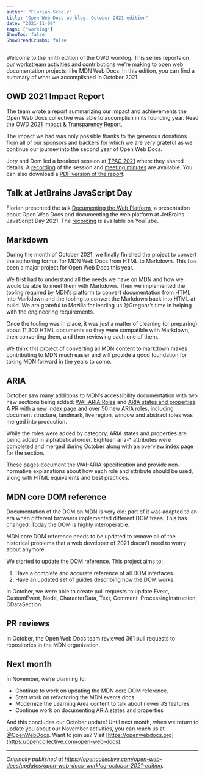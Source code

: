 ```yaml
---
author: "Florian Scholz"
title: "Open Web Docs worklog, October 2021 edition"
date: "2021-11-09"
tags: ["worklog"]
ShowToc: false
ShowBreadCrumbs: false
---
```


Welcome to the ninth edition of the OWD worklog. This series reports on our workstream activities and contributions we’re making to open web documentation projects, like MDN Web Docs. In this edition, you can find a summary of what we accomplished in October 2021.

## OWD 2021 Impact Report

The team wrote a report summarizing our impact and achievements the Open Web Docs collective was able to accomplish in its founding year. Read the [OWD 2021 Impact & Transparency Report](https://github.com/openwebdocs/project/tree/main/impact-report-2021).

The impact we had was only possible thanks to the generous donations from all of our sponsors and backers for which we are very grateful as we continue our journey into the second year of Open Web Docs.

Jory and Dom led a breakout session at [TPAC 2021](https://www.w3.org/2021/10/TPAC/) where they shared details. A [recording](https://watch.videodelivery.net/3a7c1c7d3c20df84384e356a4275d4b4) of the session and [meeting minutes](https://www.w3.org/2021/10/21-openwebdocs-minutes.html) are available. You can also download a [PDF version of the report](https://github.com/openwebdocs/project/blob/main/OWD%20Impact%20and%20Transparency%20Report%202021%20-%20Final%20Draft.pdf).

## Talk at JetBrains JavaScript Day

Florian presented the talk [Documenting the Web Platform](https://www.youtube.com/watch?v=f_M0vQcKiW4), a presentation about Open Web Docs and documenting the web platform at JetBrains JavaScript Day 2021. The [recording](https://www.youtube.com/watch?v=f_M0vQcKiW4) is available on YouTube.


## Markdown

During the month of October 2021, we finally finished the project to convert the authoring format for MDN Web Docs from HTML to Markdown. This has been a major project for Open Web Docs this year.

We first had to understand all the needs we have on MDN and how we would be able to meet them with Markdown. Then we implemented the tooling required by MDN’s platform to convert documentation from HTML into Markdown and the tooling to convert the Markdown back into HTML at build. We are grateful to Mozilla for lending us @Gregoor’s time in helping with the engineering requirements.

Once the tooling was in place, it was just a matter of cleaning (or preparing) about 11,300 HTML documents so they were compatible with Markdown, then converting them, and then reviewing each one of them.

We think this project of converting all MDN content to markdown makes contributing to MDN much easier and will provide a good foundation for taking MDN forward in the years to come.   

## ARIA

October saw many additions to MDN’s accessibility documentation with two new sections being added: [WAI-ARIA Roles](https://developer.mozilla.org/en-US/docs/Web/accessibility/aria/roles) and [ARIA states and properties](https://developer.mozilla.org/en-US/docs/Web/accessibility/aria/attributes).  A PR with a new index page and over 50 new ARIA roles, including document structure, landmark, live region, window and abstract roles was merged into production.

While the roles were added by category, ARIA states and properties are being added in alphabetical order. Eighteen aria-* attributes were completed and merged during October along with an overview index page for the section.

These pages document the WAI-ARIA specification and provide non-normative explanations about how each role and attribute should be used, along with HTML equivalents and best practices.

## MDN core DOM reference

Documentation of the DOM on MDN is very old: part of it was adapted to an era when different browsers implemented different DOM trees. This has changed. Today the DOM is highly interoperable.

MDN core DOM reference needs to be updated to remove all of the historical problems that a web developer of 2021 doesn't need to worry about anymore.

We started to update the DOM reference. This project aims to:

1. Have a complete and accurate reference of all DOM interfaces.
2. Have an updated set of guides describing how the DOM works.

In October, we were able to create pull requests to update Event, CustomEvent, Node, CharacterData, Text, Comment, ProcessingInstruction, CDataSection.

## PR reviews

In October, the Open Web Docs team reviewed 361 pull requests to repositories in the MDN organization.

## Next month

In November, we’re planning to:

* Continue to work on updating the MDN core DOM reference.
* Start work on refactoring the MDN events docs.
* Modernize the Learning Area content to talk about newer JS features
* Continue work on documenting ARIA states and properties

And this concludes our October update! Until next month, when we return to update you about our November activities, you can reach us at [@OpenWebDocs](https://twitter.com/OpenWebDocs). Want to join us? Visit [https://openwebdocs.org](https://opencollective.com/open-web-docs).

---

_Originally published at https://opencollective.com/open-web-docs/updates/open-web-docs-worklog-october-2021-edition._